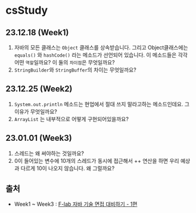 # csStudy

## 23.12.18 (Week1)
1. 자바의 모든 클래스는 `Object` 클래스를 상속받습니다. 그리고 Object클래스에는 `equals()` 와 `hashCode()` 라는 메소드가 선언되어 있습니다. 이 메소드들은 각각 어떤 `역할`일까요? 이 둘의 `차이점`은 무엇일까요?
2. `StringBuilder`와 `StringBuffer`의 차이는 무엇일까요?

## 23.12.25 (Week2)
1. `System.out.println` 메소드는 현업에서 절대 쓰지 말라고하는 메소드인데요. 그 이유가 무엇일까요?
2. `ArrayList` 는 내부적으로 어떻게 구현되어있을까요?

## 23.01.01 (Week3)
1. 스레드는 왜 써야하는 것일까요?
2. 0이 들어있는 변수에 10개의 스레드가 동시에 접근해서 ++ 연산을 하면 우리 예상과 다르게 10이 나오지 않습니다. 왜 그럴까요?

## 출처
- Week1 ~ Week3 : [F-lab 자바 기술 면접 대비하기 - 1편](https://f-lab.kr/blog/java-backend-interview-1)
